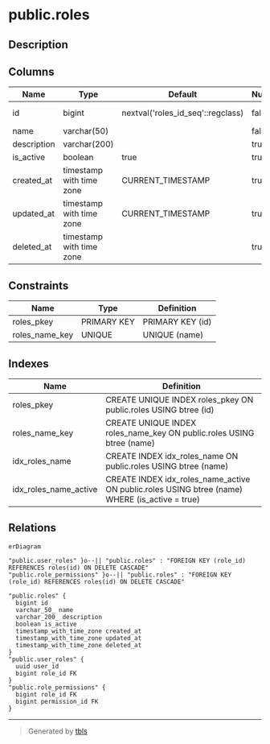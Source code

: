 # public.roles

## Description

## Columns

| Name | Type | Default | Nullable | Children | Parents | Comment |
| ---- | ---- | ------- | -------- | -------- | ------- | ------- |
| id | bigint | nextval('roles_id_seq'::regclass) | false | [public.user_roles](public.user_roles.md) [public.role_permissions](public.role_permissions.md) |  |  |
| name | varchar(50) |  | false |  |  |  |
| description | varchar(200) |  | true |  |  |  |
| is_active | boolean | true | true |  |  |  |
| created_at | timestamp with time zone | CURRENT_TIMESTAMP | true |  |  |  |
| updated_at | timestamp with time zone | CURRENT_TIMESTAMP | true |  |  |  |
| deleted_at | timestamp with time zone |  | true |  |  |  |

## Constraints

| Name | Type | Definition |
| ---- | ---- | ---------- |
| roles_pkey | PRIMARY KEY | PRIMARY KEY (id) |
| roles_name_key | UNIQUE | UNIQUE (name) |

## Indexes

| Name | Definition |
| ---- | ---------- |
| roles_pkey | CREATE UNIQUE INDEX roles_pkey ON public.roles USING btree (id) |
| roles_name_key | CREATE UNIQUE INDEX roles_name_key ON public.roles USING btree (name) |
| idx_roles_name | CREATE INDEX idx_roles_name ON public.roles USING btree (name) |
| idx_roles_name_active | CREATE INDEX idx_roles_name_active ON public.roles USING btree (name) WHERE (is_active = true) |

## Relations

```mermaid
erDiagram

"public.user_roles" }o--|| "public.roles" : "FOREIGN KEY (role_id) REFERENCES roles(id) ON DELETE CASCADE"
"public.role_permissions" }o--|| "public.roles" : "FOREIGN KEY (role_id) REFERENCES roles(id) ON DELETE CASCADE"

"public.roles" {
  bigint id
  varchar_50_ name
  varchar_200_ description
  boolean is_active
  timestamp_with_time_zone created_at
  timestamp_with_time_zone updated_at
  timestamp_with_time_zone deleted_at
}
"public.user_roles" {
  uuid user_id
  bigint role_id FK
}
"public.role_permissions" {
  bigint role_id FK
  bigint permission_id FK
}
```

---

> Generated by [tbls](https://github.com/k1LoW/tbls)
